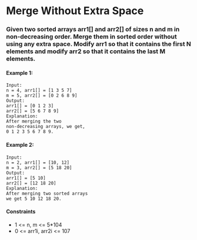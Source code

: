 # Merge Without Extra Space

### Given two sorted arrays arr1[] and arr2[] of sizes n and m in non-decreasing order. Merge them in sorted order without using any extra space. Modify arr1 so that it contains the first N elements and modify arr2 so that it contains the last M elements.

#### Example 1:

    Input: 
    n = 4, arr1[] = [1 3 5 7] 
    m = 5, arr2[] = [0 2 6 8 9]
    Output: 
    arr1[] = [0 1 2 3]
    arr2[] = [5 6 7 8 9]
    Explanation:
    After merging the two 
    non-decreasing arrays, we get, 
    0 1 2 3 5 6 7 8 9.

#### Example 2:

    Input: 
    n = 2, arr1[] = [10, 12] 
    m = 3, arr2[] = [5 18 20]
    Output: 
    arr1[] = [5 10]
    arr2[] = [12 18 20]
    Explanation:
    After merging two sorted arrays 
    we get 5 10 12 18 20.

#### Constraints

- 1 <= n, m <= 5*104
- 0 <= arr1i, arr2i <= 107